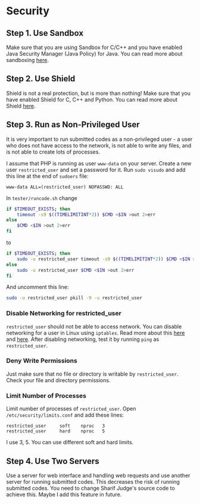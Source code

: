 # Security

## Step 1. Use Sandbox

Make sure that you are using Sandbox for C/C++ and you have enabled Java Security Manager (Java Policy) for Java. You can read more about sandboxing [here](sandboxing.md).

## Step 2. Use Shield

Shield is not a real protection, but is more than nothing! Make sure that you have enabled Shield for C, C++ and Python. You can read more about Shield [here](shield.md).

## Step 3. Run as Non-Privileged User

It is very important to run submitted codes as a non-privileged user - a user who does not have access to the network, is not able to write any files, and is not able to create lots of processes.

I assume that PHP is running as user `www-data` on your server.
Create a new user `restricted_user` and set a password for it.
Run `sudo visudo` and add this line at the end of `sudoers` file:
  
    www-data ALL=(restricted_user) NOPASSWD: ALL

In `tester/runcode.sh` change

```bash
if $TIMEOUT_EXISTS; then
	timeout -s9 $((TIMELIMITINT*2)) $CMD <$IN >out 2>err
else
	$CMD <$IN >out 2>err        
fi
```
to
```bash
if $TIMEOUT_EXISTS; then
	sudo -u restricted_user timeout -s9 $((TIMELIMITINT*2)) $CMD <$IN >out 2>err
else
	sudo -u restricted_user $CMD <$IN >out 2>err        
fi
```

And uncomment this line:
```bash
sudo -u restricted_user pkill -9 -u restricted_user
```

### Disable Networking for restricted_user
`restricted_user` should not be able to access network. You can disable networking for a user in Linux using `iptables`.
Read more about this [here](http://www.cyberciti.biz/tips/block-outgoing-network-access-for-a-single-user-from-my-server-using-iptables.html) and [here](http://askubuntu.com/questions/102005/disable-networking-for-specific-users).
After disabling networking, test it by running `ping` as `restricted_user`.

### Deny Write Permissions
Just make sure that no file or directory is writable by `restricted_user`. Check your file and directory permissions.

### Limit Number of Processes
Limit number of processes of `restricted_user`.
Open `/etc/security/limits.conf` and add these lines:

    restricted_user     soft    nproc   3
    restricted_user     hard    nproc   5

I use 3, 5. You can use different soft and hard limits.

## Step 4. Use Two Servers

Use a server for web interface and handling web requests and use another server for running submitted codes. This decreases the risk of running submitted codes. You need to change Sharif Judge's source code to achieve this. Maybe I add this feature in future.


